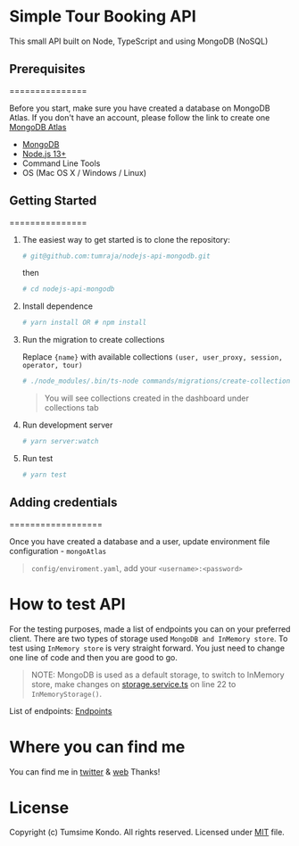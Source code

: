 Simple Tour Booking API
================================

This small API built on Node, TypeScript and using MongoDB (NoSQL)

## Prerequisites
===============

Before you start, make sure you have created a database on MongoDB Atlas. 
If you don't have an account, please follow the link to create one [MongoDB Atlas](https://www.mongodb.com/cloud/atlas)

* [MongoDB](https://www.mongodb.com)
* [Node.js 13+](https://nodejs.org/en/)
* Command Line Tools
* OS (Mac OS X / Windows / Linux)


## Getting Started
===============

1. The easiest way to get started is to clone the repository:
    ```bash
    # git@github.com:tumraja/nodejs-api-mongodb.git
    ```
   then
   
   ```bash
   # cd nodejs-api-mongodb
   ```
2. Install dependence

	```bash
	# yarn install OR # npm install
	```
 
3. Run the migration to create collections
   
   Replace `{name}` with available collections `(user, user_proxy, session, operator, tour)`
	```bash
	# ./node_modules/.bin/ts-node commands/migrations/create-collection-{name}.ts 
	```
    
    > You will see collections created in the dashboard under collections tab

4. Run development server

	```bash
	# yarn server:watch
	```
 
3. Run test
 
 	```bash
 	# yarn test
 	```

## Adding credentials
==================

Once you have created a database and a user, update environment file configuration - `mongoAtlas`
> `config/enviroment.yaml`, add your `<username>:<password>`


How to test API
==================

For the testing purposes, made a list of endpoints you can on your preferred client. 
There are two types of storage used `MongoDB and InMemory store`. To test using `InMemory store` is very
straight forward. You just need to change one line of code and then you are good to go. 

> NOTE: MongoDB is used as a default storage, to switch to InMemory store, make changes on
> [storage.service.ts](src/services/storage/storage.service.ts) on line 22 to `InMemoryStorage()`.

List of endpoints: [Endpoints](docs/endpoints.md)


Where you can find me
============================

You can find me in [twitter](https://twitter.com/timmoraja) & [web](https://tumsime.com)
Thanks!

License
======================
Copyright (c) Tumsime Kondo. All rights reserved. Licensed under [MIT](https://twitter.com/timmoraja) file.
